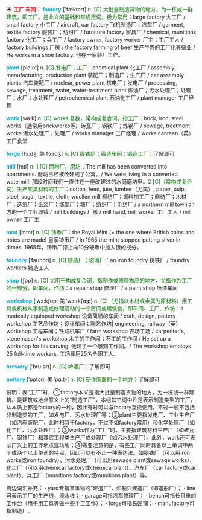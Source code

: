 ☀ <font color="red">**工厂 车间：**</font>
<font color="sky blue">**factory**</font> ['fæktərɪ] 
<font color="rgb(227, 108, 9)">n. [C] 大批量制造货物的地方，为一栋或一群建筑，即工厂。是此义的基础和常规用词，极为常用：</font>large factory 大工厂 / small factory 小工厂 / aircraft, car factory 飞机制造厂；汽车厂 / garment, textile factory 服装厂；纺织厂 / furniture factory 家具厂 / chemical, munitions factory 化工厂；兵工厂 / factory owner, factory worker 厂主；工厂工人 / factory buildings 厂房 / the factory farming of beef 生产牛肉的工厂化养殖业 / He works in a shoe factory. 他在一家鞋厂工作。

<font color="sky blue">**plant**</font> [plɑːnt] 
<font color="rgb(227, 108, 9)">n. [C] 发电厂；工厂：</font>chemical plant 化工厂 / assembly, manufacturing, production plant 装配厂；制造厂；生产厂 / car assembly plants 汽车装配厂 / nuclear, power plant 核电厂；发电厂 / processing, sewage, treatment, water, water-treatment plant 炼油厂；污水处理厂；处理厂；水厂；水处理厂 / petrochemical plant 石油化工厂 / plant manager 工厂经理

<font color="sky blue">**work**</font> [wə:k] 
<font color="rgb(227, 108, 9)">n. [C] works 复数，常构成复合词，指工厂：</font>brick, iron, steel works（通常用brickworks等）砖瓦厂；钢铁厂；炼钢厂 / sewage, treatment works 污水处理厂；处理厂 / works manager 工厂经理 / works canteen（英）工厂食堂
           
<font color="sky blue">**forge**</font> [fɔ:dʒ; 美 fɔ:rdʒ]
<font color="rgb(227, 108, 9)">n. [C] 锻铁炉；锻造车间；锻造工厂：</font>了解即可           

<font color="sky blue">**mill**</font> [mɪl]
<font color="rgb(227, 108, 9)">n. 1 [C] 面粉厂、磨坊：</font>The mill has been converted into apartments. 磨坊已经被改建成了公寓。/ We were living in a converted watermill. 那段时间我们一直住在一座改建过的水磨磨坊里。<font color="rgb(227, 108, 9)">2 [C]（常构成复合词）生产某类材料的工厂：</font>cotton, feed, jute, lumber（尤美）, paper, pulp, steel, sugar, textile, cloth, woollen mill 棉纺厂；饲料加工厂；麻纺厂；木材厂；造纸厂；纸浆厂；炼钢厂；糖厂；纺织厂；毛纺厂 / a northern mill town 北方的一个工业城镇 / mill buildings 厂房 / mill hand, mill worker 工厂工人 / mill owner 工厂主
           
<font color="sky blue">**mint**</font> [mɪnt]
<font color="rgb(227, 108, 9)">n. [C] 铸币厂：</font>the Royal Mint (= the one where British coins and notes are made) 皇家铸币厂 / In 1965 the mint stopped putting silver in dimes. 1965年，铸币厂停止向10分硬币中加入银的成分。
            
<font color="sky blue">**foundry**</font> [ˈfaʊndri]
<font color="rgb(227, 108, 9)">n. [C] 铸造厂；玻璃厂：</font>an iron foundry 铸铁厂 / foundry workers 铸造工人

<font color="sky blue">**shop**</font> [ʃɒp] 
<font color="rgb(227, 108, 9)">n. [C] 尤用于构成复合词，指制作或修理物品的地方，尤指作为工厂的一部分，即车间，作坊：</font>a repair shop 修理厂 / a paint shop 喷漆车间

<font color="sky blue">**workshop**</font> [ˈwɜ:kʃɒp; 美 ˈwɜ:rkʃɑ:p]
<font color="rgb(227, 108, 9)">n. [C]（尤指以木材或金属为原材料）用工具或机械从事制造或修理活动的一个房间或建筑物，即车间、工厂、作坊：</font>a modestly equipped workshop 设备简陋的车间 / craft, design, pottery workshop 工艺品作坊；设计车间；陶艺作坊| engineering, railway（英） workshop 工程车间；铁路机车厂 / farm workshop 农场工场 / carpenter's, stonemason's workshop 木工的工作间；石工的工作间 / He set up a workshop for his carving. 他建了一个雕刻工作间。/ The workshop employs 25 full-time workers. 工场雇用25名全职工人。

<font color="sky blue">**brewery**</font> ['bru:ərɪ] 
<font color="rgb(227, 108, 9)">n. [C] 啤酒厂：</font>了解即可
           
<font color="sky blue">**pottery**</font> [ˈpɒtəri; 美 ˈpɑ:t-]
<font color="rgb(227, 108, 9)">n. [C] 制作陶器的一个地方：</font>了解即可

说明：表“工厂”时，①factory本义是指大批量制造货物的地方，为一栋或一群建筑。是建筑或地点意义上的“制造工厂”，本组其它词中凡是表示制造类型的工厂，从本质上都是factory的一种，因此有时可以与factory互换使用。不过一般不包括非制造类的工厂，如发电厂、污水处理厂等；②plant主要指发电厂、工业生产厂（如汽车装配厂，此时相当于factory，不过不如factory常用）和化学处理厂（如化工厂、污水处理厂）；③works作为“工厂”时，主要指建筑材料生产厂（如砖瓦厂、钢铁厂）和其它工程类生产厂或处理厂（如污水处理厂）。此外，work还可表示广义上的工作地点或场所；④需要注意的是，有些工厂同时具备以上单词中两个或两个以上单词的特点，因此可以有不止一种表达法。如钢铁厂（可以用iron works或iron foundry）、污水处理厂（可以用sewage plant或sewage works）、化工厂（可以用chemical factory或chemical plant）、汽车厂（car factory或car plant）、兵工厂（munitions factory或munitions plant）等。

周边词汇补充：
· yard专指某事物的“建造厂”，如船只建造厂（即造船厂）；
· line可表示工厂的生产线，流水线；
· garage可指汽车修理厂；
· bench可指长且重的工作台（用于用工具等做一些手工工作）；
· forge可指铁匠铺；
· manufactory可指制造厂。


